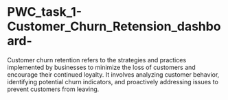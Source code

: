 # PWC_task_1-Customer_Churn_Retension_dashboard-
Customer churn retention refers to the strategies and practices implemented by businesses to minimize the loss of customers and encourage their continued loyalty. It involves analyzing customer behavior, identifying potential churn indicators, and proactively addressing issues to prevent customers from leaving. 
